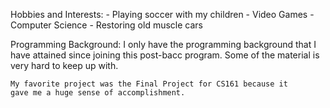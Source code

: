 Hobbies and Interests:
	- Playing soccer with my children
	- Video Games
	- Computer Science
	- Restoring old muscle cars


Programming Background:
	I only have the programming background that I have attained
	since joining this post-bacc program. Some of the material is 
	very hard to keep up with.

	My favorite project was the Final Project for CS161 because it
	gave me a huge sense of accomplishment.
